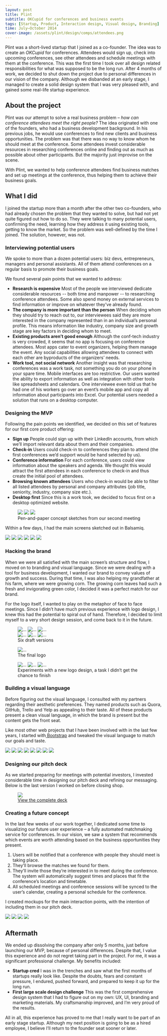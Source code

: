 ```yaml
---
layout: post
title: Plint
subtitle: OKCupid for conferences and business events
tags: [Startup, Product, Interaction design, Visual design, Branding]
time: July–October 2014
cover-image: /assets/plint/design/comps/attendees.png
---
```


Plint was a short-lived startup that I joined as a co-founder. The idea was to create an *OKCupid* for conferences. Attendees would sign up, check into upcoming conferences, see other attendees and schedule meetings with them at the conference. This was the first time I took over all design related responsibilities for what was supposed to be the long run. After 4 months of work, we decided to shut down the project due to personal differences in our vision of the company. Although we disbanded at an early stage, I managed to create a solid design system that I was very pleased with, and gained some real-life startup experience.

## About the project

Plint was our attempt to solve a real business problem – *how can conference attendees meet the right people?* The idea originated with one of the founders, who had a business development background. In his previous jobs, he would use conferences to find new clients and business opportunities. The problem was that there was no way to know whom he should meet at the conference. Some attendees invest considerable resources in researching conferences online and finding out as much as possible about other participants. But the majority just improvise on the scene.

With Plint, we wanted to help conference attendees find business matches and set up meetings at the conference, thus helping them to achieve their business goals.

## What I did

I joined the startup more than a month after the other two co-founders, who had already chosen the problem that they wanted to solve, but had not yet quite figured out how to do so. They were talking to many potential users, confirming the need, learning how they address it using existing tools, getting to know the market. So the problem was well-defined by the time I joined. The solution, however, was not.

### Interviewing potential users

We spoke to more than a dozen potential users: biz devs, entrepreneurs, managers and personal assistants. All of them attend conferences on a regular basis to promote their business goals. 

We found several pain points that we wanted to address:

* **Research is expensive**
Most of the people we interviewed dedicate considerable resources -- both time and manpower -- to researching conference attendees. Some also spend money on external services to find information or improve on whatever they’ve already found.
* **The company is more important than the person**
When deciding whom they should try to reach out to, our interviewees said they are more interested in the company represented than in an individual’s personal profile. This means information like industry, company size and growth stage are key factors in deciding whom to meet.
* **Existing products aren’t good enough**
Although the conf-tech industry is very crowded, it seems that no app is focusing on conference attendees. Most apps cater to event organizers, helping them manage the event. Any social capabilities allowing attendees to connect with each other are byproducts of the organizers’ needs.
* **Work tool, not social network**
Another insight was that researching conferences was a work task, not something you do on your phone in your spare time. Mobile interfaces are too restrictive. Our users wanted the ability to export information as well as integration with other tools like spreadsheets and calendars. One interviewee even told us that he had one of his workers go over an event’s mobile app and copy all information about participants into Excel. Our potential users needed a solution that runs on a desktop computer.

### Designing the MVP

Following the pain points we identified, we decided on this set of features for our first core product offering:

* **Sign up**
People could sign up with their LinkedIn accounts, from which we’ll import relevant data about them and their companies.
* **Check-in**
Users could check-in to conferences they plan to attend (the first conferences we’d support would be hand selected by us).
* **Conference information**
For each conference, users could view information about the speakers and agenda. We thought this would attract the first attendees in each conference to check-in and thus create the initial pool of attendees.
* **Browsing known attendees**
Users who check-in would be able to filter all listed attendees by personal and company attributes (job title, seniority, industry, company size etc.).
* **Desktop first**
Since this is a work took, we decided to focus first on a desktop optimized website.

<figure>
  <div class="img-3-row">
    <img src="/assets/plint/design/sketches/sketch-1.jpeg" />
    <img src="/assets/plint/design/sketches/sketch-2.jpeg" />
    <img src="/assets/plint/design/sketches/sketch-3.jpeg" />
  </div>
  <figcaption>
    Pen-and-paper concept sketches from our second meeting
  </figcaption>
</figure>


Within a few days, I had the main screens sketched out in Balsamiq.

<div class="slider">
  <img src="/assets/plint/design/wireframes/homepage-v2.png" />
  <img src="/assets/plint/design/wireframes/attendees.png" />
  <img src="/assets/plint/design/wireframes/inbox.png" />
  <img src="/assets/plint/design/wireframes/sessions.png" />
  <img src="/assets/plint/design/wireframes/plan-v2.png" />
  <img src="/assets/plint/design/wireframes/sign-up.png" />
</div>


### Hacking the brand

When we were all satisfied with the main screen’s structure and flow, I moved on to branding and visual language. Since we were dealing with a tool for business development, I wanted our brand to convey values of growth and success. During that time, I was also helping my grandfather at his farm, where we were growing corn. The growing corn leaves had such a fresh and invigorating green color, I decided it was a perfect match for our brand.

For the logo itself, I wanted to play on the metaphor of face to face meetings. Since I didn’t have much previous experience with logo design, I knew this had the potential to spiral out of hand. Therefore, I decided to limit myself to a very short design session, and come back to it in the future.

  <figure>
    <div class="img-3-row">
      <img src="/assets/plint/logo/attempts/attempt-23.png" alt="...">
      <img src="/assets/plint/logo/attempts/attempt-28.png" alt="...">
      <img src="/assets/plint/logo/attempts/attempt-42.png" alt="...">
    </div>
    <div class="img-3-row">
      <img src="/assets/plint/logo/attempts/attempt-43.png" alt="...">
      <img src="/assets/plint/logo/attempts/attempt-45.png" alt="...">
      <img src="/assets/plint/logo/attempts/attempt-50.png" alt="...">
    </div>
    <figcaption>
      Six draft versions
    </figcaption>
  </figure>
  
  <figure>
    <img src="/assets/plint/logo/logo.png" alt="...">
    <figcaption>
      The final logo
    </figcaption>
  </figure>
  
  <figure>
    <div class="img-3-row">
      <img src="/assets/plint/logo/v2/v2a.png" alt="...">
      <img src="/assets/plint/logo/v2/v2b.png" alt="...">
      <img src="/assets/plint/logo/v2/v2c.png" alt="...">
    </div>
    <figcaption>
      Experiments with a new logo design, a task I didn’t get the chance to finish
    </figcaption>
  </figure>


### Building a visual language

Before figuring out the visual language, I consulted with my partners regarding their aesthetic preferences. They named products such as Quora, GitHub, Trello and Yelp as appealing to their taste. All of these products present a clean visual language, in which the brand is present but the content gets the front seat.

Like most other web projects that I have been involved with in the last few years, I started with[ Bootstrap](http://getbootstrap.com/) and tweaked the visual language to match our goals and taste.

<div class="slider">
  <img src="/assets/plint/design/comps/homepage.png" />
  <img src="/assets/plint/design/comps/sign-up.png" />
  <img src="/assets/plint/design/comps/complete-your-profile.png" />
  <img src="/assets/plint/design/comps/complete-your-profile-error.png" />
  <img src="/assets/plint/design/comps/attendees.png" />
  <img src="/assets/plint/design/comps/profile.png" />
  <img src="/assets/plint/design/comps/sessions.png" />
  <img src="/assets/plint/design/comps/session.png" />
</div>

### Designing our pitch deck

As we started preparing for meetings with potential investors, I invested considerable time in designing our pitch deck and refining our messaging. Below is the last version I worked on before closing shop.

<figure>
  <img src="/assets/plint/pitch-deck/slide03.png" />
  <figcaption>
    <a href="/assets/plint/pitch-deck/plint-deck.pdf" role="button">View the complete deck</a>
  </figcaption>
</figure>

### Creating a future concept

In the last few weeks of our work together, I dedicated some time to visualizing our future user experience – a fully automated matchmaking service for conferences. In our vision, we saw a system that recommends which events are worth attending based on the business opportunities they present.

1. Users will be notified that a conference with people they should meet is taking place.
2. They’ll browse the matches we found for them.
3. They’ll invite those they’re interested in to meet during the conference. The system will automatically suggest times and places that fit the conference’s location and timetable.
4. All scheduled meetings and conference sessions will be synced to the user’s calendar, creating a personal schedule for the conference.

I created mockups for the main interaction points, with the intention of including them in our pitch deck.
  
<div class="slider">
  <img src="/assets/plint/future-concept/comps/notification.png" />
  <img src="/assets/plint/future-concept/comps/matches.png" />
  <img src="/assets/plint/future-concept/comps/invites.png" />
  <img src="/assets/plint/future-concept/comps/my-agenda.png" />
</div>

## Aftermath

We ended up dissolving the company after only 5 months, just before launching our MVP, because of personal differences. Despite that, I value this experience and do not regret taking part in the project. For me, it was a significant professional challenge. My benefits included:

* **Startup cred**
I was in the trenches and saw what the first months of startups really look like. Despite the doubts, fears and constant pressure, I endured, pushed forward, and prepared to keep it up for the long run.
* **First large scale design challenge**
This was the first comprehensive design system that I had to figure out on my own: UX, UI, branding and marketing materials. My craftsmanship improved, and I’m very proud of the results.

All in all, this experience has proved to me that I really want to be part of an early stage startup. Although my next position is going to be as a hired employee, I believe I’ll return to the founder seat sooner or later.
